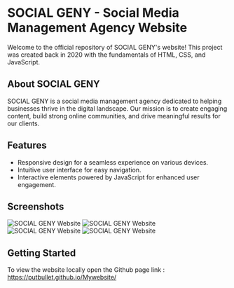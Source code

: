 # SOCIAL GENY - Social Media Management Agency Website

Welcome to the official repository of SOCIAL GENY's website! This project was created back in 2020 with the fundamentals of HTML, CSS, and JavaScript.

## About SOCIAL GENY

SOCIAL GENY is a social media management agency dedicated to helping businesses thrive in the digital landscape. Our mission is to create engaging content, build strong online communities, and drive meaningful results for our clients.

## Features

- Responsive design for a seamless experience on various devices.
- Intuitive user interface for easy navigation.
- Interactive elements powered by JavaScript for enhanced user engagement.

## Screenshots

![SOCIAL GENY Website](screenshots/social_geny_screenshot.png)
![SOCIAL GENY Website](screenshots/social_geny_screenshot.png)
![SOCIAL GENY Website](screenshots/social_geny_screenshot.png)
![SOCIAL GENY Website](screenshots/social_geny_screenshot.png)


## Getting Started

To view the website locally open the Github page link : https://putbullet.github.io/Mywebsite/

